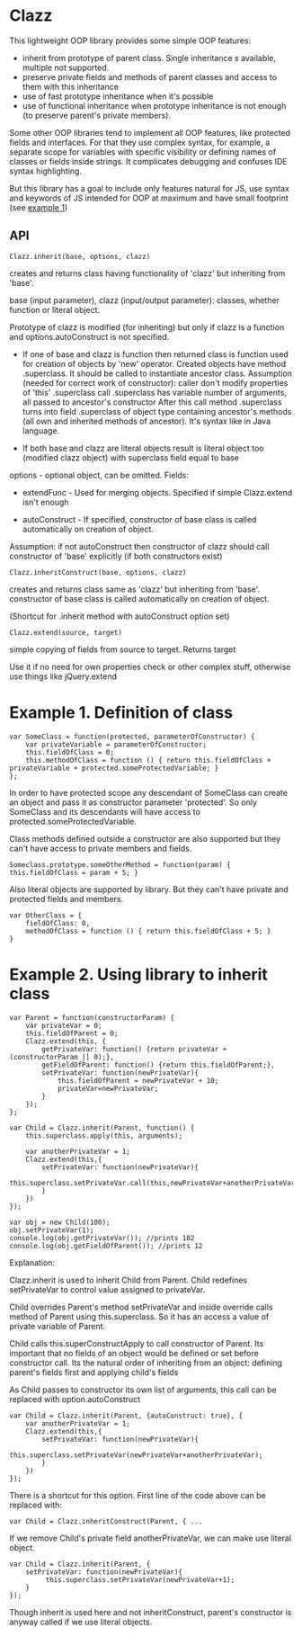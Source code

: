 Clazz
=====

This lightweight OOP library provides some simple OOP features:
- inherit from prototype of parent class. Single inheritance s available, multiple not supported.
- preserve private fields and methods of parent classes and access to them with this inheritance
- use of fast prototype inheritance when it's possible
- use of functional inheritance when prototype inheritance is not enough (to preserve parent's private members).

Some other OOP libraries tend to implement all OOP features, like protected fields and interfaces. For that they use complex syntax, for example, a separate scope for variables with specific visibility or defining names of classes or fields inside strings. It complicates debugging and confuses IDE syntax highlighting.

But this library has a goal to include only features natural for JS, use syntax and keywords of JS intended for OOP at maximum and have small footprint (see [example 1](#example-1-definition-of-class))


API
---

    Clazz.inherit(base, options, clazz)

creates and returns class having functionality of 'clazz' but inheriting from 'base'.

base (input parameter), clazz (input/output parameter): classes, whether function or literal object.

Prototype of clazz is modified (for inheriting) but only if clazz is a function and options.autoConstruct is
not specified.

- If one of base and clazz is function then returned class is function used for creation of
objects by 'new' operator.
Created objects have method .superclass. It should be called to instantiate ancestor class.
Assumption (needed for correct work of constructor): caller don't modify properties of 'this' .superclass call
.superclass has variable number of arguments, all passed to ancestor's constructor
After this call method .superclass turns into field .superclass of object type
containing ancestor's methods (all own and inherited methods of ancestor). It's syntax like in Java language.

- If both base and clazz are literal objects result is literal object too (modified clazz object)
with superclass field equal to base

options - optional object, can be omitted. Fields:

- extendFunc - Used for merging objects. Specified if simple Clazz.extend isn't enough

- autoConstruct - If specified, constructor of base class is called automatically on creation of object.

Assumption: if not autoConstruct then constructor of clazz should call constructor of 'base' explicitly
(if both constructors exist)

    Clazz.inheritConstruct(base, options, clazz) 

creates and returns class same as 'clazz' but inheriting from 'base'. constructor of base class is called
automatically on creation of object.

(Shortcut for .inherit method with autoConstruct option set)

    Clazz.extend(source, target)

simple copying of fields from source to target. Returns target

Use it if no need for own properties check or other complex stuff, otherwise use things like jQuery.extend


# Example 1. Definition of class


    var SomeClass = function(protected, parameterOfConstructor) {
        var privateVariable = parameterOfConstructor;
        this.fieldOfClass = 0;
        this.methodOfClass = function () { return this.fieldOfClass + privateVariable + protected.someProtectedVariable; }
    };
    
In order to have protected scope any descendant of SomeClass can create an object and pass it as constructor parameter 'protected'. So only SomeClass and its descendants will have access to protected.someProtectedVariable.

Class methods defined outside a constructor are also supported but they can't have access to private members and fields.

    Someclass.prototype.someOtherMethod = function(param) { this.fieldOfClass = param + 5; }

Also literal objects are supported by library. But they can't have private and protected fields and members. 

    var OtherClass = {
        fieldOfClass: 0,
        methodOfClass = function () { return this.fieldOfClass + 5; }
    }


# Example 2. Using library to inherit class


    var Parent = function(constructorParam) {
        var privateVar = 0;
        this.fieldOfParent = 0;
        Clazz.extend(this, {
            getPrivateVar: function() {return privateVar + (constructorParam || 0);},
            getFieldOfParent: function() {return this.fieldOfParent;},
            setPrivateVar: function(newPrivateVar){
                this.fieldOfParent = newPrivateVar + 10;
                privateVar=newPrivateVar;
            }
        });        
    };

    var Child = Clazz.inherit(Parent, function() {
        this.superclass.apply(this, arguments);
        
        var anotherPrivateVar = 1;
        Clazz.extend(this,{
            setPrivateVar: function(newPrivateVar){
                this.superclass.setPrivateVar.call(this,newPrivateVar+anotherPrivateVar);
            }
        })
    });

    var obj = new Child(100);
    obj.setPrivateVar(1);
    console.log(obj.getPrivateVar()); //prints 102
    console.log(obj.getFieldOfParent()); //prints 12

Explanation:

Clazz.inherit is used to inherit Child from Parent. Child redefines setPrivateVar to control value assigned to privateVar.

Child overrides Parent's method setPrivateVar and inside override calls method of Parent using this.superclass. So it has an access a value of private variable of Parent.

Child calls this.superConstructApply to call constructor of Parent. Its important that no fields of an object would be defined or set before constructor call. Its the natural order of inheriting from an object: defining parent's fields first and applying child's fields

As Child passes to constructor its own list of arguments, this call can be replaced with option.autoConstruct



    var Child = Clazz.inherit(Parent, {autoConstruct: true}, {
        var anotherPrivateVar = 1;
        Clazz.extend(this,{
            setPrivateVar: function(newPrivateVar){
                this.superclass.setPrivateVar(newPrivateVar+anotherPrivateVar);
            }
        })
    });
    

There is a shortcut for this option. First line of the code above can be replaced with:


    var Child = Clazz.inheritConstruct(Parent, { ...


If we remove Child's private field anotherPrivateVar, we can make use literal object.


    var Child = Clazz.inherit(Parent, {
        setPrivateVar: function(newPrivateVar){
             this.superclass.setPrivateVar(newPrivateVar+1);
        }
    });


Though inherit is used here and not inheritConstruct, parent's constructor is anyway called if we use literal objects.

